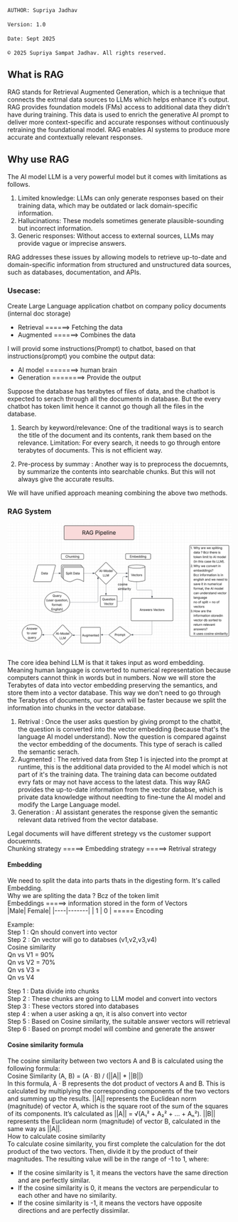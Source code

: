 ```
AUTHOR: Supriya Jadhav

Version: 1.0

Date: Sept 2025

© 2025 Supriya Sampat Jadhav. All rights reserved.
```

## What is RAG

RAG stands for Retrieval Augmented Generation, which is a technique that connects the extrnal data sources to LLMs which helps enhance it's output. RAG provides foundation models (FMs) access to additional data they didn’t have during training. This data is used to enrich the generative AI prompt to deliver more context-specific and accurate responses without continuously retraining the foundational model. RAG enables AI systems to produce more accurate and contextually relevant responses.

## Why use RAG

The AI model LLM is a very powerful model but it comes with limitations as follows. 

1. Limited knowledge: LLMs can only generate responses based on their training data, which may be outdated or lack domain-specific information.
2. Hallucinations: These models sometimes generate plausible-sounding but incorrect information.
3. Generic responses: Without access to external sources, LLMs may provide vague or imprecise answers.

RAG addresses these issues by allowing models to retrieve up-to-date and domain-specific information from structured and unstructured data sources, such as databases, documentation, and APIs.

### Usecase:
Create Large Language application chatbot on company policy documents (internal doc storage)

- Retrieval ======> Fetching the data
- Augmented ======> Combines the data

I will provid some instructions(Prompt) to chatbot, based on that instructions(prompt) you combine the output data: 
- AI model ========> human brain
- Generation ========> Provide the output

Suppose the database has terabytes of files of data, and the chatbot is expected to serach through all the documents in database. But the every chatbot has token limit hence it cannot go though all the files in the database.  
1. Search by keyword/relevance: One of the traditional ways is to search the title of the document and its contents, rank them based on the relevance. 
Limitation:
For every search, it needs to go through entore terabytes of documents. This is not efficient way.

2. Pre-process by summay : Another way is to preprocess the docuemnts, by summarize the contents into searchable chunks. But this will not always give the accurate results.

We will have unified approach meaning combining the above two methods.

### RAG System

![RAG_pipeline](images/RAG_pipeline.png)

The core idea behind LLM is that it takes input as word embedding. Meaning human language is converted to numerical representation because computers cannot think in words but in numbers. 
Now we will store the Terabytes of data into vector embedding preserving the semantics, and store them into a vector database. This way we don't need to go through the Terabytes of documents, our search will be faster because we split the information into chunks in the vector database.
1. Retrival : Once the user asks question by giving prompt to the chatbit, the question is converted into the vector embedding (because that's the language AI model understand). Now the question is compared against the vector embedding of the documents. This type of serach is called the semantic serach. 
2. Augmented : The retrived data from Step 1 is injected into the prompt at runtime, this is the additional data provided to the AI model which is not part of it's the training data. The training data can become outdated evry fats or may not have access to the latest data. This way RAG provides the up-to-date information from the vector databse, which is private data knowledge without needting to fine-tune the AI model and modify the Large Language model. 
3. Generation : AI assistant generates the response given the semantic relevant data retrived from the vector database.

Legal documents will have different stretegy vs the customer support docuemnts. <br>
Chunking strategy =====> Embedding strategy =====> Retrival strategy


#### Embedding 

We need to split the data into parts thats in the digesting form. It's called Embedding.<br>
Why we are spliting the data ? Bcz of the token limit<br>
Embeddings =====> information stored in the form of Vectors<br>
|Male| Female|
|----|-------|
| 1  |   0   |   ===== Encoding <br>

Example: <br>
Step 1 : Qn should convert into vector<br>
Step 2 : Qn vector will go to databses (v1,v2,v3,v4)<br>
         Cosine similarity<br>
         Qn  vs  V1    =   90%<br>
         Qn  vs  V2    =   70%<br>
         Qn  vs  V3    =   <br>
         Qn  vs  V4<br>


Step 1 : Data divide into chunks <br>
Step 2 : These chunks are going to LLM model and convert into vectors <br>
Step 3 : These vectors stored into databases <br>
step 4 : when a user asking a qn, it is also convert into vector <br>
Step 5 : Based on Cosine similarity, the suitable answer vectors will retrieval <br>
Step 6 : Based on prompt model will combine and generate the answer <br>

#### Cosine similarity formula
The cosine similarity between two vectors A and B is calculated using the following formula:<br>
Cosine Similarity (A, B) = (A · B) / (||A|| * ||B||)<br>
In this formula, A · B represents the dot product of vectors A and B. This is calculated by multiplying the corresponding components of the two vectors and summing up the results. ||A|| represents the Euclidean norm (magnitude) of vector A, which is the square root of the sum of the squares of its components. It’s calculated as ||A|| = √(A₁² + A₂² + … + Aₙ²). ||B|| represents the Euclidean norm (magnitude) of vector B, calculated in the same way as ||A||.<br>
How to calculate cosine similarity<br>
To calculate cosine similarity, you first complete the calculation for the dot product of the two vectors. Then, divide it by the product of their magnitudes. The resulting value will be in the range of -1 to 1, where:<br>
- If the cosine similarity is 1, it means the vectors have the same direction and are perfectly similar.<br>
- If the cosine similarity is 0, it means the vectors are perpendicular to each other and have no similarity.<br>
- If the cosine similarity is -1, it means the vectors have opposite directions and are perfectly dissimilar.<br>

